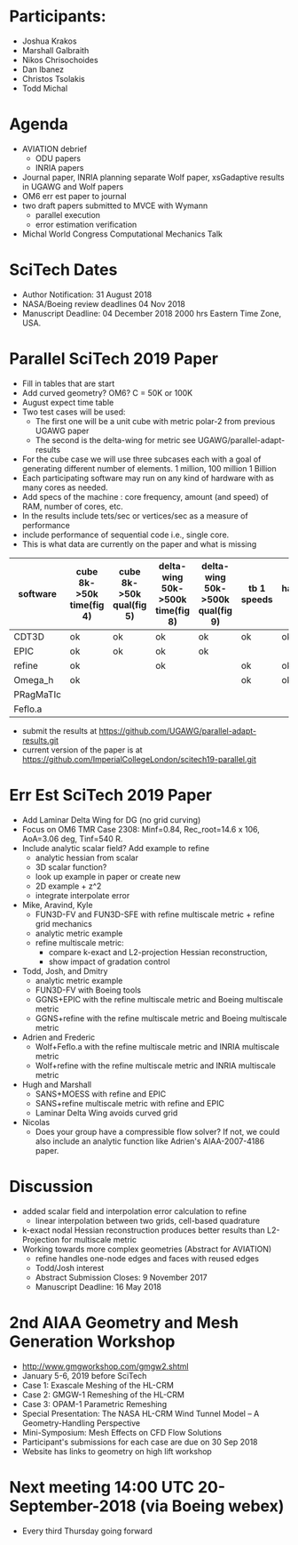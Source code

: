 
# Participants:
 - Joshua Krakos
 - Marshall Galbraith
 - Nikos Chrisochoides
 - Dan Ibanez
 - Christos Tsolakis
 - Todd Michal

# Agenda
- AVIATION debrief
  - ODU papers
  - INRIA papers
- Journal paper, INRIA planning separate Wolf paper,
    xsGadaptive results in UGAWG and Wolf papers
- OM6 err est paper to journal
- two draft papers submitted to MVCE with Wymann
  - parallel execution
  - error estimation verification
- Michal World Congress Computational Mechanics Talk

# SciTech Dates
- Author Notification: 31 August 2018   
- NASA/Boeing review deadlines 04 Nov 2018
- Manuscript Deadline: 04 December 2018 2000 hrs Eastern Time Zone, USA.

# Parallel SciTech 2019 Paper
- Fill in tables that are start
- Add curved geometry? OM6? C = 50K or 100K
- August expect time table
- Two test cases will be used: 
  - The first one  will be a unit cube with metric polar-2 from previous UGAWG paper
  - The second is the delta-wing for metric see UGAWG/parallel-adapt-results
- For the cube case we will use three subcases each  with a goal of generating different number of elements. 1 million, 100 million 1 Billion
- Each participating software may run on any kind of hardware with as many cores as needed.
- Add specs of the machine : core frequency, amount (and speed) of RAM, number of cores, etc.
- In the results include tets/sec or vertices/sec as a measure of performance
- include performance of sequential code i.e., single core. 
- This is what data are currently on the paper and what is missing

|software |cube 8k->50k time(fig 4)|cube 8k->50k qual(fig 5)|delta-wing 50k->500k time(fig 8)|delta-wing 50k->500k qual(fig 9)|tb 1 speeds|hardware tb 2|weak scal. tb 3|
|---------|------------------------|------------------------|--------------------------------|--------------------------------|-----------|-------------|---------------|
|CDT3D    | ok                     | ok                     | ok                             | ok                             | ok        | ok          |ok             |
|EPIC     | ok                     | ok                     | ok                             | ok                             |           |             |               |
|refine   | ok                     |                        | ok                             |                                | ok        | ok          |               |
|Omega_h  | ok                     |                        |                                |                                | ok        | ok          |               |
|PRagMaTIc|                        |                        |                                |                                |           |             |               |
|Feflo.a  |                        |                        |                                |                                |           |             |               |
- submit the results at https://github.com/UGAWG/parallel-adapt-results.git
- current version of the paper is at https://github.com/ImperialCollegeLondon/scitech19-parallel.git 

# Err Est SciTech 2019 Paper
 - Add Laminar Delta Wing for DG (no grid curving)
 - Focus on OM6 TMR Case 2308: Minf=0.84, Rec_root=14.6 x 106, AoA=3.06 deg, Tinf=540 R.
 - Include analytic scalar field? Add example to refine 
   - analytic hessian from scalar
   - 3D scalar function? 
   - look up example in paper or create new
   - 2D example + z^2
   - integrate interpolate error 
 - Mike, Aravind, Kyle
   - FUN3D-FV and FUN3D-SFE with  refine multiscale metric + refine grid mechanics
   - analytic metric example
   - refine multiscale metric:
     - compare k-exact and L2-projection Hessian reconstruction,
     - show impact of gradation control
 - Todd, Josh, and Dmitry
   - analytic metric example
   - FUN3D-FV with Boeing tools
   - GGNS+EPIC with the refine multiscale metric and Boeing multiscale metric
   - GGNS+refine with the refine multiscale metric and Boeing multiscale metric
 - Adrien and Frederic
   - Wolf+Feflo.a with the refine multiscale metric and INRIA multiscale metric
   - Wolf+refine with the refine multiscale metric and INRIA multiscale metric
 - Hugh and Marshall
   - SANS+MOESS with refine and EPIC
   - SANS+refine multiscale metric with refine and EPIC
   - Laminar Delta Wing avoids curved grid
- Nicolas
   - Does your group have a compressible flow solver?
     If not, we could also include an analytic function like
     Adrien's AIAA-2007-4186 paper.

# Discussion
- added scalar field and interpolation error calculation to refine
  - linear interpolation between two grids, cell-based quadrature
- k-exact nodal Hessian reconstruction produces better
  results than L2-Projection for multiscale metric
- Working towards more complex geometries (Abstract for AVIATION)
  - refine handles one-node edges and faces with reused edges
  - Todd/Josh interest
  - Abstract Submission Closes: 9 November 2017
  - Manuscript Deadline: 16 May 2018

# 2nd AIAA Geometry and Mesh Generation Workshop
 - http://www.gmgworkshop.com/gmgw2.shtml
 - January 5-6, 2019 before SciTech
 - Case 1: Exascale Meshing of the HL-CRM
 - Case 2: GMGW-1 Remeshing of the HL-CRM
 - Case 3: OPAM-1 Parametric Remeshing
 - Special Presentation: The NASA HL-CRM Wind Tunnel Model – A Geometry-Handling Perspective
 - Mini-Symposium: Mesh Effects on CFD Flow Solutions
 - Participant's submissions for each case are due on 30 Sep 2018
 - Website has links to geometry on high lift workshop

# Next meeting 14:00 UTC 20-September-2018 (via Boeing webex) 
- Every third Thursday going forward



